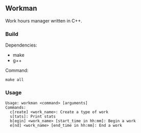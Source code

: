 ## Workman

Work hours manager written in C++.

### Build

Dependencies:

- make
- g++

Command:

```
make all
```

### Usage

```
Usage: workman <command> [arguments]
Commands:
  c[reate] <work_name>: Create a type of work
  s[tats]: Print stats
  b[egin] <work_name> [start_time in hh:mm]: Begin a work
  e[nd] <work_name> [end_time in hh:mm]: End a work
```

